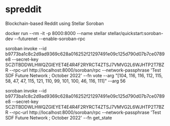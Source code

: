 # spreddit
Blockchain-based Reddit using Stellar Soroban



docker run --rm -it   -p 8000:8000   --name stellar   stellar/quickstart:soroban-dev   --futurenet   --enable-soroban-rpc


soroban invoke     --id b9773ba1c8c2d9ad9369c628a016252f21297491e09c125d790d07b7ce0789e8     --secret-key SCZITBDDWLHWQZGIEYET4E4R4F2RYRCT4ZTSJ7VMVG2L6WJHTP2T7BZR     --rpc-url http://localhost:8000/soroban/rpc     --network-passphrase 'Test SDF Future Network ; October 2022'     --fn vote --arg "[104, 116, 116, 112, 115, 58, 47, 47, 115, 121, 110, 99, 101, 100, 46, 116, 111]" --arg 56


soroban invoke     --id b9773ba1c8c2d9ad9369c628a016252f21297491e09c125d790d07b7ce0789e8     --secret-key SCZITBDDWLHWQZGIEYET4E4R4F2RYRCT4ZTSJ7VMVG2L6WJHTP2T7BZR     --rpc-url http://localhost:8000/soroban/rpc     --network-passphrase 'Test SDF Future Network ; October 2022'     --fn get_state
